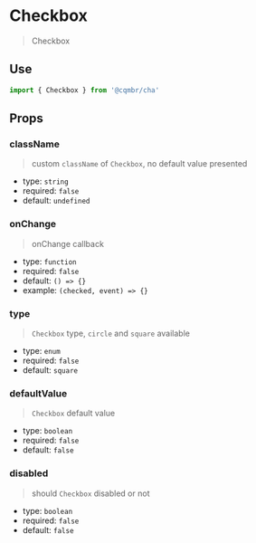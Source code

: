 # Checkbox

> Checkbox

## Use

```js
import { Checkbox } from '@cqmbr/cha'
```

## Props

### className

> custom `className` of `Checkbox`, no default value presented

- type: `string`
- required: `false`
- default: `undefined`

### onChange

> onChange callback

- type: `function`
- required: `false`
- default: `() => {}`
- example: `(checked, event) => {}`

### type

> `Checkbox` type, `circle` and `square` available

- type: `enum`
- required: `false`
- default: `square`

### defaultValue

> `Checkbox` default value

- type: `boolean`
- required: `false`
- default: `false`

### disabled

> should `Checkbox` disabled or not

- type: `boolean`
- required: `false`
- default: `false`
